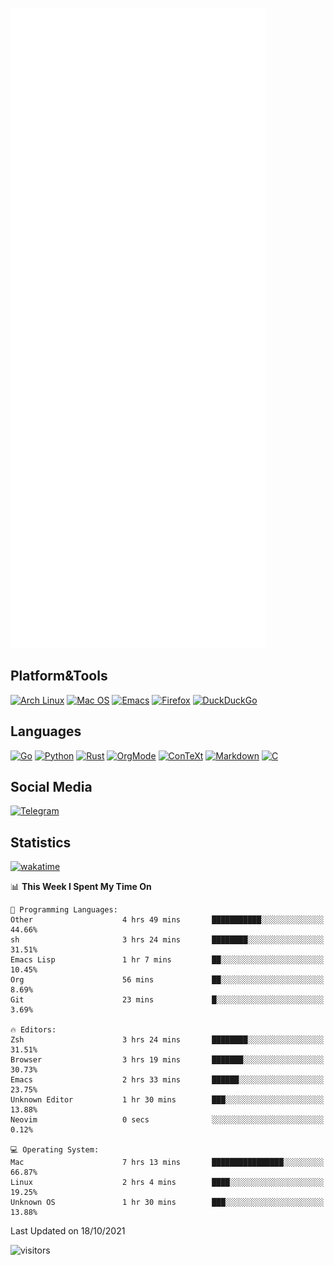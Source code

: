 ![Metrics](https://github.com/SteamedFish/SteamedFish/blob/master/github-metrics.svg)

## Platform&Tools

[![Arch Linux](https://img.shields.io/badge/ArchLinux-1793D1?logo=arch-linux&logoColor=fff&style=flat-square)](https://archlinux.org/)
[![Mac OS](https://img.shields.io/badge/MacOS-000000?style=flat-square&logo=macos&logoColor=F0F0F0)](https://www.apple.com/macos/)
[![Emacs](https://img.shields.io/badge/Emacs-%237F5AB6.svg?&style=flat-square&logo=gnu-emacs&logoColor=white)](https://www.gnu.org/software/emacs/)
[![Firefox](https://img.shields.io/badge/Firefox-FF7139?style=flat-square&logo=Firefox-Browser&logoColor=white)](https://firefox.com/)
[![DuckDuckGo](https://img.shields.io/badge/DuckDuckGo-DE5833?style=flat-square&logo=DuckDuckGo&logoColor=white)](https://duckduckgo.com/)

## Languages

[![Go](https://img.shields.io/badge/Golang-%2300ADD8.svg?style=flat-square&logo=go&logoColor=white)](https://golang.org/)
[![Python](https://img.shields.io/badge/Python-3670A0?style=flat-square&logo=python&logoColor=ffdd54)](https://www.python.org/)
[![Rust](https://img.shields.io/badge/Rust-%23000000.svg?style=flat-square&logo=rust&logoColor=white)](https://www.rust-lang.org/)
[![OrgMode](https://img.shields.io/badge/OrgMode-%23000000.svg?style=flat-square&logo=org&logoColor=white)](https://orgmode.org/)
[![ConTeXt](https://img.shields.io/badge/ConTeXt-%23008080.svg?style=flat-square&logo=latex&logoColor=white)](https://contextgarden.net/)
[![Markdown](https://img.shields.io/badge/MarkDown-%23000000.svg?style=flat-square&logo=markdown&logoColor=white)](https://daringfireball.net/projects/markdown/)
[![C](https://img.shields.io/badge/C-%2300599C.svg?style=flat-square&logo=c&logoColor=white)](https://www.iso.org/standard/74528.html)

## Social Media

[![Telegram](https://img.shields.io/badge/SteamedFish-2CA5E0?style=social&logo=telegram&logoColor=white)](https://t.me/SteamedFish)

## Statistics
[![wakatime](https://wakatime.com/badge/user/168280d6-fcf2-4b4f-ad3a-dc4612f35b38.svg)](https://wakatime.com/@168280d6-fcf2-4b4f-ad3a-dc4612f35b38)

<!--START_SECTION:waka-->
📊 **This Week I Spent My Time On** 

```text
💬 Programming Languages: 
Other                    4 hrs 49 mins       ███████████░░░░░░░░░░░░░░   44.66% 
sh                       3 hrs 24 mins       ████████░░░░░░░░░░░░░░░░░   31.51% 
Emacs Lisp               1 hr 7 mins         ██░░░░░░░░░░░░░░░░░░░░░░░   10.45% 
Org                      56 mins             ██░░░░░░░░░░░░░░░░░░░░░░░   8.69% 
Git                      23 mins             █░░░░░░░░░░░░░░░░░░░░░░░░   3.69%

🔥 Editors: 
Zsh                      3 hrs 24 mins       ████████░░░░░░░░░░░░░░░░░   31.51% 
Browser                  3 hrs 19 mins       ███████░░░░░░░░░░░░░░░░░░   30.73% 
Emacs                    2 hrs 33 mins       ██████░░░░░░░░░░░░░░░░░░░   23.75% 
Unknown Editor           1 hr 30 mins        ███░░░░░░░░░░░░░░░░░░░░░░   13.88% 
Neovim                   0 secs              ░░░░░░░░░░░░░░░░░░░░░░░░░   0.12%

💻 Operating System: 
Mac                      7 hrs 13 mins       ████████████████░░░░░░░░░   66.87% 
Linux                    2 hrs 4 mins        ████░░░░░░░░░░░░░░░░░░░░░   19.25% 
Unknown OS               1 hr 30 mins        ███░░░░░░░░░░░░░░░░░░░░░░   13.88%

```


 Last Updated on 18/10/2021
<!--END_SECTION:waka-->

![visitors](https://visitor-badge.laobi.icu/badge?page_id=SteamedFish.SteamedFish)
